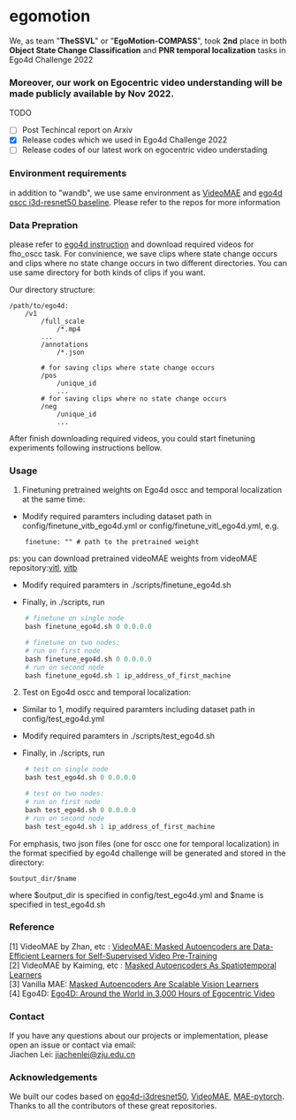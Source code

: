 # egomotion

We, as team "**TheSSVL**" or "**EgoMotion-COMPASS**", took **2nd** place in both **Object State Change Classification** and **PNR temporal localization** tasks in Ego4d Challenge 2022  


### Moreover, **our work on Egocentric video understanding** will be made publicly available by Nov 2022.  



TODO

- [ ] Post Techincal report on Arxiv  
- [x] Release codes which we used in Ego4d Challenge 2022  
- [ ] Release codes of our latest work on egocentric video understading  

### Environment requirements
in addition to "wandb", we use same environment as [VideoMAE](https://github.com/MCG-NJU/VideoMAE) and [ego4d oscc i3d-resnet50 baseline](https://github.com/EGO4D/hands-and-objects/tree/main/state-change-localization-classification/i3d-resnet50). Please refer to the repos for more information

### Data Prepration
please refer to [ego4d instruction](https://github.com/facebookresearch/Ego4d/blob/main/ego4d/cli/README.md) and download required videos for fho_oscc task.
For convinience, we save clips where state change occurs and clips where no state change occurs in two different directories. You can use same directory for both kinds of clips if you want.

Our directory structure:
```
/path/to/ego4d:
	/v1
		/full_scale
			/*.mp4
		...
		/annotations
			/*.json
		
		# for saving clips where state change occurs
		/pos
			/unique_id
			...
		# for saving clips where no state change occurs
		/neg
			/unique_id
			...
```
After finish downloading required videos, you could start finetuning experiments following instructions bellow.

### Usage

1. Finetuning pretrained weights on Ego4d oscc and temporal localization at the same time:

- Modify required paramters including dataset path in config/finetune_vitb_ego4d.yml or config/finetune_vitl_ego4d.yml, e.g.
```
    finetune: "" # path to the pretrained weight
```
ps: you can download pretrained videoMAE weights from videoMAE repository:[vitl](https://drive.google.com/file/d/1qLOXWb_MGEvaI7tvuAe94CV7S2HXRwT3/view?usp=sharing), [vitb](https://drive.google.com/file/d/1JfrhN144Hdg7we213H1WxwR3lGYOlmIn/view?usp=sharing)

- Modify required paramters in ./scripts/finetune_ego4d.sh

- Finally, in ./scripts, run

```python
    # finetune on single node 
    bash finetune_ego4d.sh 0 0.0.0.0

    # finetune on two nodes:
    # run on first node
    bash finetune_ego4d.sh 0 0.0.0.0
    # run on second node
    bash finetune_ego4d.sh 1 ip_address_of_first_machine
```

2. Test on Ego4d oscc and temporal localization:

- Similar to 1, modify required paramters including dataset path in config/test_ego4d.yml

- Modify required paramters in ./scripts/test_ego4d.sh

- Finally, in ./scripts, run

```python
    # test on single node 
    bash test_ego4d.sh 0 0.0.0.0

    # test on two nodes:
    # run on first node
    bash test_ego4d.sh 0 0.0.0.0
    # run on second node
    bash test_ego4d.sh 1 ip_address_of_first_machine
```

For emphasis, two json files (one for oscc one for temporal localization) in the format specified by ego4d challenge will be generated and stored in the directory:
```
$output_dir/$name
```
where $output_dir is specified in config/test_ego4d.yml
and $name is specified in test_ego4d.sh

### Reference
[1] VideoMAE by Zhan, etc : [VideoMAE: Masked Autoencoders are Data-Efficient Learners for Self-Supervised Video Pre-Training](https://arxiv.org/abs/2203.12602)  
[2] VideoMAE by Kaiming, etc : [Masked Autoencoders As Spatiotemporal Learners](https://arxiv.org/abs/2205.09113)  
[3] Vanilla MAE: [Masked Autoencoders Are Scalable Vision Learners](https://arxiv.org/abs/2111.06377)  
[4] Ego4D: [Ego4D: Around the World in 3,000 Hours of Egocentric Video](https://arxiv.org/abs/2110.07058)  


### Contact
If you have any questions about our projects or implementation, please open an issue or contact via email:  
Jiachen Lei: jiachenlei@zju.edu.cn 

### Acknowledgements
We built our codes based on [ego4d-i3dresnet50](https://github.com/EGO4D/hands-and-objects/tree/main/state-change-localization-classification/i3d-resnet50), [VideoMAE](https://github.com/MCG-NJU/VideoMAE), [MAE-pytorch](https://github.com/pengzhiliang/MAE-pytorch). Thanks to all the contributors of these great repositories.
